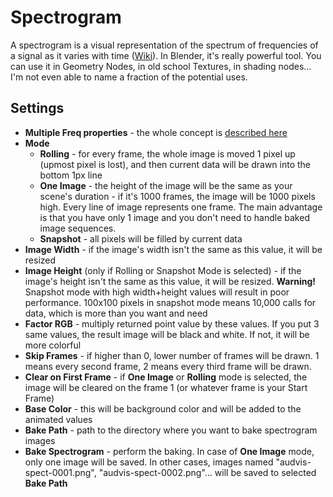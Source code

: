 # Spectrogram

A spectrogram is a visual representation of the spectrum of frequencies of a signal as it varies with
time ([Wiki](https://en.wikipedia.org/wiki/Spectrogram)). In Blender, it's really powerful tool. You can use it in
Geometry Nodes, in old school Textures, in shading nodes... I'm not even able to name a fraction of the potential uses.

## Settings

- **Multiple Freq properties** - the whole concept is [described here](./freq-sequencing.md)
- **Mode**
    - **Rolling** - for every frame, the whole image is moved 1 pixel up (upmost pixel is lost), and then current data
      will be drawn into the bottom 1px line
    - **One Image** - the height of the image will be the same as your scene's duration - if it's 1000 frames, the image
      will be 1000 pixels high. Every line of image represents one frame. The main advantage is that you have only 1
      image and you don't need to handle baked image sequences.
    - **Snapshot** - all pixels will be filled by current data
- **Image Width** - if the image's width isn't the same as this value, it will be resized
- **Image Height** (only if Rolling or Snapshot Mode is selected) - if the image's height isn't the same as this value,
  it will be resized. **Warning!** Snapshot mode with high width+height values will result in poor performance. 100x100
  pixels in snapshot mode means 10,000 calls for data, which is more than you want and need
- **Factor RGB** - multiply returned point value by these values. If you put 3 same values, the result image will be
  black and white. If not, it will be more colorful
- **Skip Frames** - if higher than 0, lower number of frames will be drawn. 1 means every second frame, 2 means every
  third frame will be drawn.
- **Clear on First Frame** - if **One Image** or **Rolling** mode is selected, the image will be cleared on the frame
  1 (or whatever frame is your Start Frame)
- **Base Color** - this will be background color and will be added to the animated values
- **Bake Path** - path to the directory where you want to bake spectrogram images
- **Bake Spectrogram** - perform the baking. In case of **One Image** mode, only one image will be saved. In other
  cases, images named "audvis-spect-0001.png", "audvis-spect-0002.png"... will be saved to selected **Bake Path** 